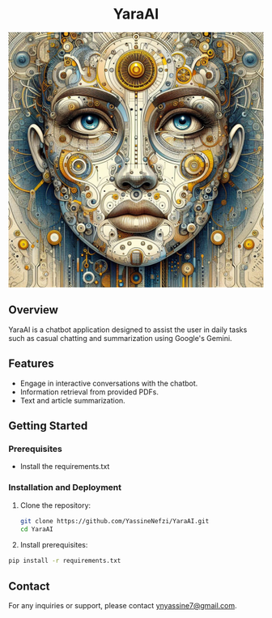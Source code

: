 <h1 align="center">YaraAI</h1>

![YaraAI](https://github.com/YassineNefzi/YaraAI/blob/main/assets/Yara%20Image.jfif)

## Overview
YaraAI is a chatbot application designed to assist the user in daily tasks such as casual chatting and summarization using Google's Gemini.

## Features
  - Engage in interactive conversations with the chatbot.
  - Information retrieval from provided PDFs.
  - Text and article summarization.

## Getting Started

### Prerequisites
- Install the requirements.txt
  
### Installation and Deployment
1. Clone the repository:
   ```bash
   git clone https://github.com/YassineNefzi/YaraAI.git
   cd YaraAI
2. Install prerequisites:
  ```bash
  pip install -r requirements.txt
  ```

## Contact
For any inquiries or support, please contact ynyassine7@gmail.com.

